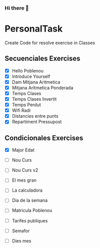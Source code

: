 ### Hi there 👻
# PersonalTask
Create Code for resolve exercise in Classes
## Secuenciales Exercises
- [x] Hello Poblenou
- [x] Introduce Yourself 
- [x] Dam Mitjana Aritmetica
- [x] Mitjana Aritmetica Ponderada
- [x] Temps Clases
- [x] Temps Clases Invertit
- [x] Temps Perdut
- [x] Wifi Radi
- [x] Distancies entre punts
- [x] Repartiment Pressupost 
## Condicionales Exercises
- [x] Major Edat
- [ ] Nou Curs
- [ ] Nou Curs v2
- [ ] El mes gran
- [ ] La calculadora
- [ ] Dia de la semana
- [ ] Matricula Poblenou
- [ ] Tarifes publiques
- [ ] Semafor
- [ ] Dies mes
      
